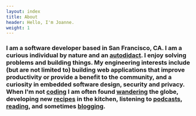 ```yaml
---
layout: index
title: About
header: Hello, I'm Joanne.
weight: 1
---
```


### I am a software developer based in San Francisco, CA. I am a curious individual by nature and an **[autodidact][autodidact]**. I enjoy solving problems and building things. My engineering interests include (but are not limited to) building web applications that improve productivity or provide a benefit to the community, and a curiosity in embedded software design, security and privacy. When I'm not **[coding][code]** I am often found **[wandering][travel]** the globe, developing new **[recipes][cook]** in the kitchen, listening to **[podcasts][podcasts]**, **[reading][read]**, and sometimes **[blogging][blog]**.

[autodidact]: https://en.wikipedia.org/wiki/Autodidacticism
[code]: /projects
[travel]: /photography
[cook]: https://www.instagram.com/thefatso_ul/
[podcasts]: /podcasts
[read]: https://www.goodreads.com/user/show/22640972-joanne-yeung
[blog]: /blog
